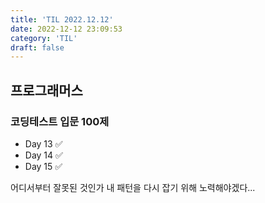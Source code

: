 ```yaml
---
title: 'TIL 2022.12.12'
date: 2022-12-12 23:09:53
category: 'TIL'
draft: false
---
```

## 프로그래머스
### 코딩테스트 입문 100제
- Day 13 ✅
- Day 14 ✅
- Day 15 ✅

어디서부터 잘못된 것인가 내 패턴을 다시 잡기 위해 노력해야겠다...